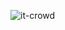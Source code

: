 
![it-crowd](https://github.com/SamamaJarrar/SamamaJarrar/assets/137646423/9457800c-6e38-4cf0-88b3-7025ad147584)
